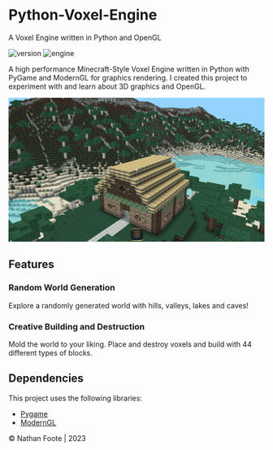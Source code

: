 # Python-Voxel-Engine
A Voxel Engine written in Python and OpenGL


![version](https://img.shields.io/badge/Version-1.0-green)
![engine](https://img.shields.io/badge/Engine-Python-yellow)

A high performance Minecraft-Style Voxel Engine written in Python with PyGame and ModernGL for graphics rendering. I created this project to experiment with and learn about 3D graphics and OpenGL.

<p align="center">
  <img src="screenshots/PyVox1.png" />
</p>

## Features

### Random World Generation

Explore a randomly generated world with hills, valleys, lakes and caves!

### Creative Building and Destruction

Mold the world to your liking. Place and destroy voxels and build with 44 different types of blocks.

## Dependencies

This project uses the following libraries:

- [Pygame](https://www.pygame.org/news)
- [ModernGL](https://moderngl.readthedocs.io/en/latest/)

© Nathan Foote | 2023
